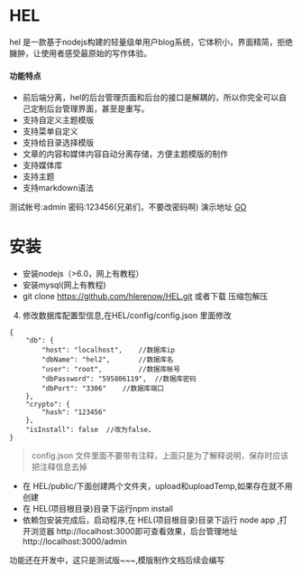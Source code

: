 # HEL
hel 是一款基于nodejs构建的轻量级单用户blog系统，它体积小，界面精简，拒绝臃肿，让使用者感受最原始的写作体验。

#### 功能特点
* 前后端分离，hel的后台管理页面和后台的接口是解耦的，所以你完全可以自己定制后台管理界面，甚至是重写。
* 支持自定义主题模版
* 支持菜单自定义
* 支持给目录选择模版
* 文章的内容和媒体内容自动分离存储，方便主题模版的制作
* 支持媒体库
* 支持主题
* 支持markdown语法

测试帐号:admin
密码:123456(兄弟们，不要改密码啊)
演示地址 [GO](http://115.159.197.251:3000/admin/)

# 安装
* 安装nodejs（>6.0，网上有教程）
* 安装mysql(网上有教程)
* git clone https://github.com/hlerenow/HEL.git 或者下载 压缩包解压
4. 修改数据库配置型信息,在HEL/config/config.json 里面修改
```
{
	"db": {
		"host": "localhost",	//数据库ip
		"dbName": "hel2",		//数据库名
		"user": "root",			//数据库帐号
		"dbPassword": "595806119",	//数据库密码
		"dbPort": "3306"	//数据库端口
	},
	"crypto": {
		"hash": "123456"
	},
	"isInstall": false	//改为false，
}
```
> config.json 文件里面不要带有注释，上面只是为了解释说明，保存时应该把注释信息去掉
* 在 HEL/public/下面创建两个文件夹，upload和uploadTemp,如果存在就不用创建
* 在 HEL(项目根目录)目录下运行npm install 
* 依赖包安装完成后，启动程序,在 HEL(项目根目录)目录下运行 node app ,打开浏览器 http://localhost:3000即可查看效果，后台管理地址http://localhost:3000/admin

功能还在开发中，这只是测试版~~~,模版制作文档后续会编写
